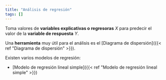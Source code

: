 ```yaml
---
title: "Análisis de regresión"
tags: []
---
```

Toma valores de **variables explicativas o regresoras** $X$ para predecir el valor de la **variable de respuesta** $Y$.

Una **herramienta** muy útil para el análisis es el [Diagrama de dispersión]({{< ref "Diagrama de dispersión" >}}).

Existen varios modelos de regresión:
- [Modelo de regresión lineal simple]({{< ref "Modelo de regresión lineal simple" >}})